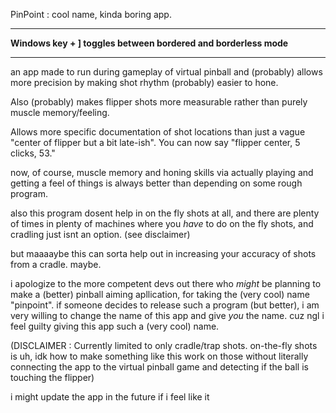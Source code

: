 PinPoint : cool name, kinda boring app.

-------

**Windows key + ] toggles between bordered and borderless mode**

-------

an app made to run during gameplay of virtual pinball and (probably) allows more precision by making shot rhythm (probably) easier to hone.

Also (probably) makes flipper shots more measurable rather than purely muscle memory/feeling.

Allows more specific documentation of shot locations than just a vague "center of flipper but a bit late-ish". 
You can now say "flipper center, 5 clicks, 53."

now, of course, muscle memory and honing skills via actually playing and getting a feel of things is always better than depending on some rough program. 

also this program dosent help in on the fly shots at all, and there are plenty of times in plenty of machines where you *have* to do on the fly shots, and cradling just isnt an option. (see disclaimer)

but maaaaybe this can sorta help out in increasing your accuracy of shots from a cradle. maybe. 

i apologize to the more competent devs out there who *might* be planning to make a (better) pinball aiming apllication, for taking the (very cool) name "pinpoint".
if someone decides to release such a program (but better), i am very willing to change the name of this app and give *you* the name. cuz ngl i feel guilty giving this app such a (very cool) name.

(DISCLAIMER : Currently limited to only cradle/trap shots. on-the-fly shots is uh, idk how to make something like this work on those without literally connecting the app to the virtual pinball game and detecting if the ball is touching the flipper)

i might update the app in the future if i feel like it
